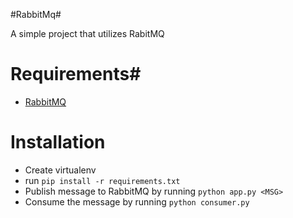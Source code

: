 

#RabbitMq#

A simple project that utilizes RabitMQ 



# Requirements#
- [RabbitMQ](http://www.rabbitmq.com/download.html)

# Installation #

- Create virtualenv
- run `pip install -r requirements.txt`
- Publish message to RabbitMQ by running `python app.py <MSG>`
- Consume the message by running `python consumer.py`

